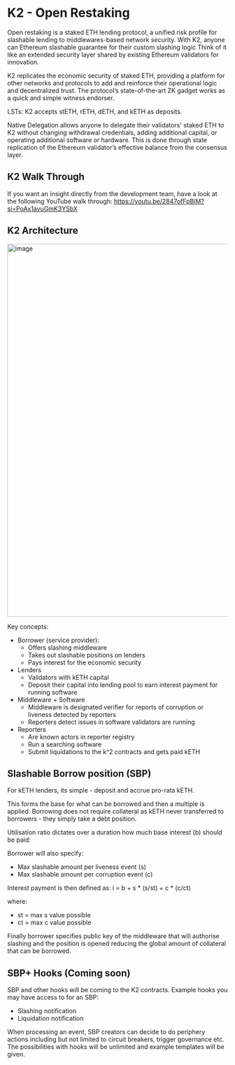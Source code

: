# K2 - Open Restaking

Open restaking is a staked ETH lending protocol, a unified risk profile for slashable lending to middlewares-based network security. With K2, anyone can Ethereum slashable guarantee for their custom slashing logic Think of it like an extended security layer shared by existing Ethereum validators for innovation.

K2 replicates the economic security of staked ETH, providing a platform for other networks and protocols to add and reinforce their operational logic and decentralized trust. The protocol’s state-of-the-art ZK gadget works as a quick and simple witness endorser. 

LSTs: K2 accepts stETH, rETH, dETH, and kETH as deposits.

Native Delegation allows anyone to delegate their validators' staked ETH to K2 without changing withdrawal credentials, adding additional capital, or operating additional software or hardware. This is done through state replication of the Ethereum validator’s effective balance from the consensus layer. 

## K2 Walk Through

If you want an insight directly from the development team, have a look at the following YouTube walk through: https://youtu.be/2847ofFpBiM?si=PoAx1avuGmK3YSbX 

## K2 Architecture

<img width="852" alt="image" src="https://github.com/restaking-cloud/k2-contracts-alpha/assets/147556181/ccacf47e-1356-4767-b974-eab9970ecbb6">

Key concepts:
- Borrower (service provider):
  - Offers slashing middleware
  - Takes out slashable positions on lenders
  - Pays interest for the economic security
- Lenders
  - Validators with kETH capital
  - Deposit their capital into lending pool to earn interest payment for running software
- Middleware + Software
  - Middleware is designated verifier for reports of corruption or liveness detected by reporters
  - Reporters detect issues in software validators are running
- Reporters
  - Are known actors in reporter registry
  - Run a searching software
  - Submit liquidations to the k^2 contracts and gets paid kETH

 ## Slashable Borrow position (SBP)

For kETH lenders, its simple - deposit and accrue pro-rata kETH.

This forms the base for what can be borrowed and then a multiple is applied. Borrowing does not require collateral as kETH never transferred to borrowers - they simply take a debt position.

Utilisation ratio dictates over a duration how much base interest (b) should be paid:

Borrower will also specify:
- Max slashable amount per liveness event (s)
- Max slashable amount per corruption event (c)

Interest payment is then defined as:
i = b +  s * (s/st) + c * (c/ct)

where:
- st = max s value possible
- ct = max c value possible

Finally borrower specifies public key of the middleware that will authorise slashing and the position is opened reducing the global amount of collateral that can be borrowed.

## SBP+ Hooks (Coming soon)

SBP and other hooks will be coming to the K2 contracts. Example hooks you may have access to for an SBP:
- Slashing notification
- Liquidation notification

When processing an event, SBP creators can decide to do periphery actions including but not limited to circuit breakers, trigger governance etc. The possibilities with hooks will be unlimited and example templates will be given.
